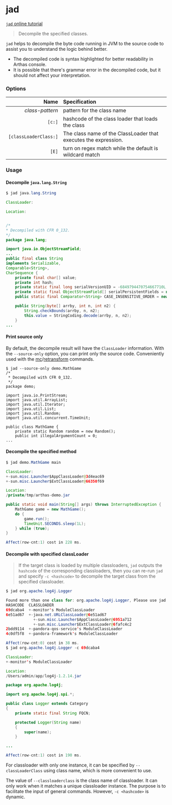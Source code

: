 jad
===

[`jad` online tutorial](https://arthas.aliyun.com/doc/arthas-tutorials?language=en&id=command-jad)

> Decompile the specified classes.

`jad` helps to decompile the byte code running in JVM to the source code to assist you to understand the logic behind better.

* The decompiled code is syntax highlighted for better readability in Arthas console.
* It is possible that there's grammar error in the decompiled code, but it should not affect your interpretation.

### Options

|Name|Specification|
|---:|:---|
|*class-pattern*|pattern for the class name|
|`[c:]`|hashcode of the class loader that loads the class|
|`[classLoaderClass:]`| The class name of the ClassLoader that executes the expression. |
|`[E]`|turn on regex match while the default is wildcard match|

### Usage

#### Decompile `java.lang.String`

```java
$ jad java.lang.String

ClassLoader:

Location:


/*
* Decompiled with CFR 0_132.
*/
package java.lang;

import java.io.ObjectStreamField;
...
public final class String
implements Serializable,
Comparable<String>,
CharSequence {
    private final char[] value;
    private int hash;
    private static final long serialVersionUID = -6849794470754667710L;
    private static final ObjectStreamField[] serialPersistentFields = new ObjectStreamField[0];
    public static final Comparator<String> CASE_INSENSITIVE_ORDER = new CaseInsensitiveComparator();

    public String(byte[] arrby, int n, int n2) {
        String.checkBounds(arrby, n, n2);
        this.value = StringCoding.decode(arrby, n, n2);
    }
...
```

#### Print source only

By default, the decompile result will have the `ClassLoader` information. With the `--source-only` option, you can print only the source code. Conveniently used with the [mc](mc.md)/[retransform](retransform.md) commands.

```
$ jad --source-only demo.MathGame
/*
 * Decompiled with CFR 0_132.
 */
package demo;

import java.io.PrintStream;
import java.util.ArrayList;
import java.util.Iterator;
import java.util.List;
import java.util.Random;
import java.util.concurrent.TimeUnit;

public class MathGame {
    private static Random random = new Random();
    public int illegalArgumentCount = 0;
...
```

#### Decompile the specified method

```java
$ jad demo.MathGame main

ClassLoader:
+-sun.misc.Launcher$AppClassLoader@3d4eac69
+-sun.misc.Launcher$ExtClassLoader@66350f69

Location:
/private/tmp/arthas-demo.jar

public static void main(String[] args) throws InterruptedException {
    MathGame game = new MathGame();
    do {
        game.run();
        TimeUnit.SECONDS.sleep(1L);
    } while (true);
}

Affect(row-cnt:1) cost in 228 ms.
```

#### Decompile with specified classLoader

> If the target class is loaded by multiple classloaders, `jad` outputs the `hashcode` of the corresponding classloaders, then you can re-run `jad` and specify `-c <hashcode>` to decompile the target class from the specified classloader.

```java
$ jad org.apache.log4j.Logger

Found more than one class for: org.apache.log4j.Logger, Please use jad -c hashcode org.apache.log4j.Logger
HASHCODE  CLASSLOADER
69dcaba4  +-monitor's ModuleClassLoader
6e51ad67  +-java.net.URLClassLoader@6e51ad67
            +-sun.misc.Launcher$AppClassLoader@6951a712
            +-sun.misc.Launcher$ExtClassLoader@6fafc4c2
2bdd9114  +-pandora-qos-service's ModuleClassLoader
4c0df5f8  +-pandora-framework's ModuleClassLoader

Affect(row-cnt:0) cost in 38 ms.
$ jad org.apache.log4j.Logger -c 69dcaba4

ClassLoader:
+-monitor's ModuleClassLoader

Location:
/Users/admin/app/log4j-1.2.14.jar

package org.apache.log4j;

import org.apache.log4j.spi.*;

public class Logger extends Category
{
    private static final String FQCN;

    protected Logger(String name)
    {
        super(name);
    }

...

Affect(row-cnt:1) cost in 190 ms.
```

For classloader with only one instance, it can be specified by `--classLoaderClass` using class name, which is more convenient to use.

The value of `--classloaderclass` is the class name of classloader. It can only work when it matches a unique classloader instance. The purpose is to facilitate the input of general commands. However, `-c <hashcode>` is dynamic.
